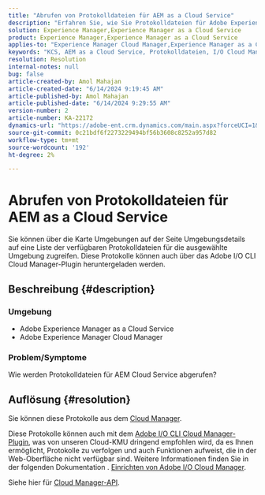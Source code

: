 ```yaml
---
title: "Abrufen von Protokolldateien für AEM as a Cloud Service"
description: "Erfahren Sie, wie Sie Protokolldateien für Adobe Experience Manager as a Cloud Service abrufen."
solution: Experience Manager,Experience Manager as a Cloud Service
product: Experience Manager,Experience Manager as a Cloud Service
applies-to: "Experience Manager Cloud Manager,Experience Manager as a Cloud Service"
keywords: "KCS, AEM as a Cloud Service, Protokolldateien, I/O Cloud Manager-Plugin, AEMaaCS, Plugin, API"
resolution: Resolution
internal-notes: null
bug: false
article-created-by: Amol Mahajan
article-created-date: "6/14/2024 9:19:45 AM"
article-published-by: Amol Mahajan
article-published-date: "6/14/2024 9:29:55 AM"
version-number: 2
article-number: KA-22172
dynamics-url: "https://adobe-ent.crm.dynamics.com/main.aspx?forceUCI=1&pagetype=entityrecord&etn=knowledgearticle&id=4c77f839-2f2a-ef11-840b-000d3a34c086"
source-git-commit: 0c21bdf6f2273229494bf56b3608c8252a957d82
workflow-type: tm+mt
source-wordcount: '192'
ht-degree: 2%

---
```


# Abrufen von Protokolldateien für AEM as a Cloud Service


Sie können über die Karte Umgebungen auf der Seite Umgebungsdetails auf eine Liste der verfügbaren Protokolldateien für die ausgewählte Umgebung zugreifen. Diese Protokolle können auch über das Adobe I/O CLI Cloud Manager-Plugin heruntergeladen werden.

## Beschreibung {#description}


### <b>Umgebung</b>

- Adobe Experience Manager as a Cloud Service
- Adobe Experience Manager Cloud Manager




### <b>Problem/Symptome</b>

Wie werden Protokolldateien für AEM Cloud Service abgerufen?


## Auflösung {#resolution}


Sie können diese Protokolle aus dem [Cloud Manager](https://experienceleague.adobe.com/docs/experience-manager-cloud-service/content/implementing/using-cloud-manager/manage-logs.html?lang=en).

Diese Protokolle können auch mit dem [Adobe I/O CLI Cloud Manager-Plugin](https://github.com/adobe/aio-cli-plugin-cloudmanager), was von unseren Cloud-KMU dringend empfohlen wird, da es Ihnen ermöglicht, Protokolle zu verfolgen und auch Funktionen aufweist, die in der Web-Oberfläche nicht verfügbar sind. Weitere Informationen finden Sie in der folgenden Dokumentation . [Einrichten von Adobe I/O Cloud Manager](https://experienceleaguecommunities.adobe.com/t5/adobe-experience-manager/setting-up-adobe-i-o-cli-for-cloud-manager-aem-community-blog/m-p/380156).

Siehe hier für [Cloud Manager-API](https://developer.adobe.com/experience-cloud/cloud-manager/reference/api/#operation/getEnvironmentLogs).
